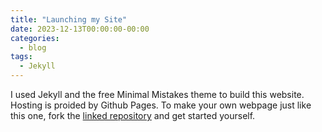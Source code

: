 ```yaml
---
title: "Launching my Site"
date: 2023-12-13T00:00:00-00:00
categories:
  - blog
tags:
  - Jekyll
---
```


I used Jekyll and the free Minimal Mistakes theme to build this website. Hosting is proided by Github Pages. 
To make your own webpage just like this one, fork the [linked repository](https://github.com/mmistakes/mm-github-pages-starter) and get started yourself.
